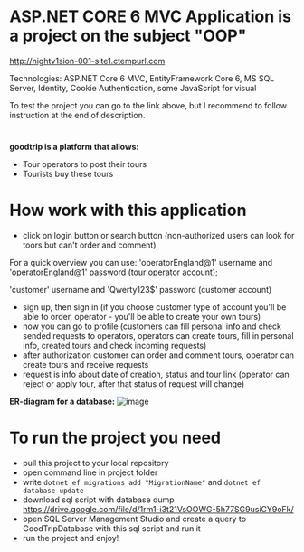 # ASP.NET CORE 6 MVC Application is a project on the subject "OOP" 
http://nightv1sion-001-site1.ctempurl.com

Technologies: ASP.NET Core 6 MVC, EntityFramework Core 6, MS SQL Server, Identity, Cookie Authentication, some JavaScript for visual

To test the project you can go to the link above, but I recommend to follow instruction at the end of description.
#

**goodtrip is a platform that allows:**
- Tour operators to post their tours
- Tourists buy these tours

# How work with this application
- click on login button or search button (non-authorized users can look for toors but can't order and comment)

For a quick overview you can use: 
'operatorEngland@1' username and 'operatorEngland@1' password (tour operator account);

'customer' username and 'Qwerty123$' password (customer account)
- sign up, then sign in (if you choose customer type of account you'll be able to order, operator - you'll be able to create your own tours)
- now you can go to profile (customers can fill personal info and check sended requests to operators, operators can create tours, fill in personal info, created tours and check incoming requests)
- after authorization customer can order and comment tours, operator can create tours and receive requests
- request is info about date of creation, status and tour link (operator can reject or apply tour, after that status of request will change)

**ER-diagram for a database:**
![image](https://user-images.githubusercontent.com/92179208/169150496-79128102-82ed-413a-8c58-7836f40f946f.png)

# To run the project you need
- pull this project to your local repository
- open command line in project folder
- write `dotnet ef migrations add "MigrationName"` and `dotnet ef database update`
- download sql script with database dump https://drive.google.com/file/d/1rm1-i3t21VsOOWG-5h77SG9usiCY9oFk/
- open SQL Server Management Studio and create a query to GoodTripDatabase with this sql script and run it
- run the project and enjoy!
